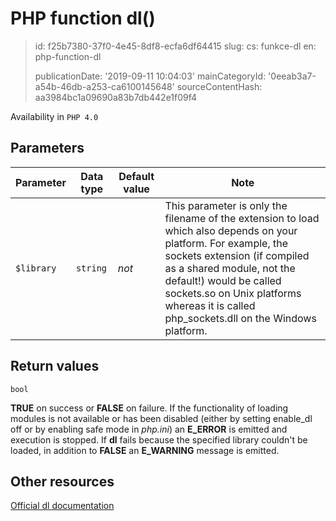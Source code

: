 PHP function dl()
=================

> id: f25b7380-37f0-4e45-8df8-ecfa6df64415
> slug:
> 	cs: funkce-dl
> 	en: php-function-dl
> 
> publicationDate: '2019-09-11 10:04:03'
> mainCategoryId: '0eeab3a7-a54b-46db-a253-ca6100145648'
> sourceContentHash: aa3984bc1a09690a83b7db442e1f09f4

Availability in `PHP 4.0`

Parameters
--------------

| Parameter | Data type | Default value | Note |
|-----|-----|-----|-----|
| `$library` | `string` | *not* | This parameter is only the filename of the extension to load which also depends on your platform. For example, the sockets extension (if compiled as a shared module, not the default!) would be called sockets.so on Unix platforms whereas it is called php_sockets.dll on the Windows platform. |


Return values
----------------

`bool`

<b>TRUE</b> on success or <b>FALSE</b> on failure. If the functionality of loading modules is not available
or has been disabled (either by setting
enable_dl off or by enabling safe mode
in <i>php.ini</i>) an <b>E_ERROR</b> is emitted
and execution is stopped. If <b>dl</b> fails because the
specified library couldn't be loaded, in addition to <b>FALSE</b> an
<b>E_WARNING</b> message is emitted.

Other resources
------------

[Official dl documentation](https://www.php.net/manual/en/function.dl.php)
